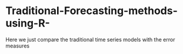 # Traditional-Forecasting-methods-using-R-
 Here we just compare the traditional time series models with the error measures
